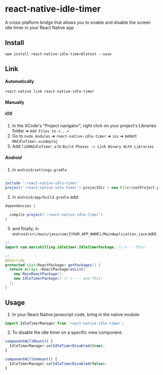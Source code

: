 # react-native-idle-timer

A cross-platform bridge that allows you to enable and disable the screen idle timer in your React Native app

## Install

`npm install react-native-idle-timer@latest --save`

## Link

#### Automatically

`react-native link react-native-idle-timer`

#### Manually

##### iOS
1. In the XCode's "Project navigator", right click on your project's Libraries folder ➜ `Add Files to <...>`
2. Go to `node_modules` ➜ `react-native-idle-timer` ➜ `ios` ➜ select `RNIdleTimer.xcodeproj`
3. Add `libRNIdleTimer.a` to `Build Phases -> Link Binary With Libraries`

##### Android

1. in `android/settings.gradle`

```gradle
...
include ':react-native-idle-timer'
project(':react-native-idle-timer').projectDir = new File(rootProject.projectDir, '../node_modules/react-native-idle-timer/android')
```

2. in `android/app/build.gradle` add:

```gradle
dependencies {
  ...
  compile project(':react-native-idle-timer')
}
```

3. and finally, in `android/src/main/java/com/{YOUR_APP_NAME}/MainApplication.java` add:

```java
//...
import com.marcshilling.idletimer.IdleTimerPackage; // <--- This!

//...
@Override
protected List<ReactPackage> getPackages() {
  return Arrays.<ReactPackage>asList(
    new MainReactPackage(),
    new IdleTimerPackage() // <---- and This!
  );
}
```

## Usage

1. In your React Native javascript code, bring in the native module:

```javascript
import IdleTimerManager from 'react-native-idle-timer';
```

2. To disable the idle timer on a specific view component:

```javascript
componentWillMount() {
  IdleTimerManager.setIdleTimerDisabled(true);
}

componentWillUnmount() {
  IdleTimerManager.setIdleTimerDisabled(false);
}
```
